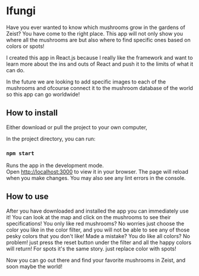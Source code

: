 # Ifungi


Have you ever wanted to know which mushrooms grow in the gardens of Zeist? You have come to the right place. This app will not only show you where all the mushrooms are but also where to find specific ones based on colors or spots!

I created this app in React.js because I really like the framework and want to learn more about the ins and outs of React and push it to the limits of what it can do.

In the future we are looking to add specific images to each of the mushrooms and ofcourse connect it to the mushroom database of the world so this app can go worldwide!

## How to install

Either download or pull the project to your own computer,

In the project directory, you can run:
### `npm start`
Runs the app in the development mode.\
Open [http://localhost:3000](http://localhost:3000) to view it in your browser.
The page will reload when you make changes.
You may also see any lint errors in the console.

## How to use

After you have downloaded and installed the app you can immediately use it! You can look at the map and click on the mushrooms to see their specifications!
You only like red mushrooms? No worries just choose the color you like in the color filter, and you will not be able to see any of those pesky colors that you don't like! Made a mistake? You do like all colors? No problem! just press the reset button under the filter and all the happy colors will return! For spots it's the same story. just replace color with spots!

Now you can go out there and find your favorite mushrooms in Zeist, and soon maybe the world!
